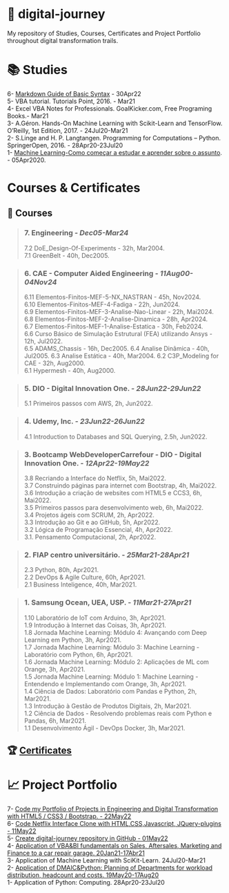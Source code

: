 # :rocket: digital-journey  

My repository of Studies, Courses, Certificates and Project Portfolio throughout digital transformation trails.

# :books: Studies  

6- [Markdown Guide of Basic Syntax](https://www.markdownguide.org/basic-syntax/) - 30Apr22  
5- VBA tutorial. Tutorials Point, 2016. - Mar21  
4- Excel VBA Notes for Professionals. GoalKicker.com, Free Programing Books.- Mar21  
3- A.Géron. Hands-On Machine Learning with Scikit-Learn and TensorFlow. O’Reilly, 1st Edition, 2017. - 24Jul20-Mar21  
2- S.Linge and H. P. Langtangen. Programming for Computations – Python. SpringerOpen, 2016. - 28Apr20-23Jul20  
1- [Machine Learning-Como começar a estudar e aprender sobre o assunto](https://www.youtube.com/watch?v=9aCUXJXPHGw). - 05Apr2020.    
	
# Courses & Certificates  
		
## :school: Courses  


> ### **7. Engineering** ***- Dec05-Mar24***  	
>
> 7.2 DoE_Design-Of-Experiments - 32h, Mar2004.                                 
> 7.1 GreenBelt - 40h, Dec2005.                                 
>

> ### **6. CAE - Computer Aided Engineering** ***- 11Aug00-04Nov24***  	
>
> 6.11 Elementos-Finitos-MEF-5-NX_NASTRAN - 45h, Nov2024.                                 
> 6.10 Elementos-Finitos-MEF-4-Fadiga - 22h, Jun2024.               
> 6.9 Elementos-Finitos-MEF-3-Analise-Nao-Linear - 22h, Mai2024.  
> 6.8 Elementos-Finitos-MEF-2-Analise-Dinamica - 28h, Apr2024.  
> 6.7 Elementos-Finitos-MEF-1-Analise-Estatica - 30h, Feb2024.  
> 6.6 Curso Básico de Simulação Estrutural (FEA) utilizando Ansys - 12h, Jul2022.  
> 6.5 ADAMS_Chassis - 16h, Dec2005.
> 6.4 Analise Dinâmica - 40h, Jul2005.
> 6.3 Analise Estática - 40h, Mar2004.
> 6.2 C3P_Modeling for CAE - 32h, Aug2000.  
> 6.1 Hypermesh - 40h, Aug2000.  

> ### **5. DIO - Digital Innovation One.** ***- 28Jun22-29Jun22***  	
>
> 5.1 Primeiros passos com AWS, 2h, Jun2022.  

> ### **4. Udemy, Inc.** ***- 23Jun22-26Jun22***  	
>
> 4.1 Introduction to Databases and SQL Querying, 2.5h, Jun2022.  

> ### **3. Bootcamp WebDeveloperCarrefour - DIO - Digital Innovation One.** ***- 12Apr22-19May22***  	
>
> 3.8 Recriando a Interface do Netflix, 5h, Mai2022.                                                                       
> 3.7 Construindo páginas para internet com Bootstrap, 4h, Mai2022.                          
> 3.6 Introdução a criação de websites com HTML5 e CCS3, 6h, Mai2022.  
> 3.5 Primeiros passos para desenvolvimento web, 6h, Mai2022.  
> 3.4 Projetos ágeis com SCRUM, 2h, Apr2022.  
> 3.3 Introdução ao Git e ao GitHub, 5h, Apr2022.  
> 3.2 Lógica de Programação Essencial, 4h, Apr2022.  
> 3.1. Pensamento Computacional, 2h, Apr2022.  

> ### **2. FIAP centro universitário.** ***- 25Mar21-28Apr21***	
>
> 2.3 Python, 80h, Apr2021.  
> 2.2 DevOps & Agile Culture, 60h, Apr2021.  
> 2.1 Business Inteligence, 40h, Mar2021.  

> ### **1. Samsung Ocean, UEA, USP.** ***- 11Mar21-27Apr21***	
>
> 1.10 Laboratório de IoT com Arduino, 3h, Apr2021.  
> 1.9 Introdução à Internet das Coisas, 3h, Apr2021.  
> 1.8 Jornada Machine Learning: Módulo 4: Avançando com Deep Learning em Python, 3h, Apr2021.  
> 1.7 Jornada Machine Learning: Módulo 3: Machine Learning - Laboratório com Python, 6h, Apr2021.  
> 1.6 Jornada Machine Learning: Módulo 2: Aplicações de ML com Orange, 3h, Apr2021.  
> 1.5 Jornada Machine Learning: Módulo 1: Machine Learning - Entendendo e Implementando com Orange, 3h, Apr2021.  
> 1.4 Ciência de Dados: Laboratório com Pandas e Python, 2h, Mar2021.  
> 1.3 Introdução à Gestão de Produtos Digitais, 2h, Mar2021.  
> 1.2 Ciência de Dados - Resolvendo problemas reais com Python e Pandas, 6h, Mar2021.  
> 1.1 Desenvolvimento Ágil - DevOps Docker, 3h, Mar2021.  
	
## :trophy: [Certificates](https://github.com/jfelicio51/digital-journey/tree/master/Certificates)  

#  :chart_with_upwards_trend: Project Portfolio 

7- [Code my Portfolio of Projects in Engineering and Digital Transformation with HTML5 / CSS3 / Bootstrap. - 22May22](https://jfelicio51.github.io/)  
6- [Code Netflix Interface Clone with HTML,CSS,Javascript, JQuery-plugins - 11May22](https://github.com/jfelicio51/Netflix_project.git)  
5- [Create digital-journey repository in GitHub - 01May22](https://github.com/jfelicio51/digital-journey.git)  
4- [Application of VBA&BI fundamentals on Sales, Aftersales, Marketing and Finance to a car repair garage. 20Jan21-17Abr21](https://jfelicio51.github.io/)  
3- Application of Machine Learning with SciKit-Learn. 24Jul20-Mar21  
2- [Application of DMAIC&Python: Planning of Departments for workload distribution, headcount and costs. 19May20-17Aug20](https://jfelicio51.github.io/)    
1- Application of Python: Computing. 28Apr20-23Jul20  

